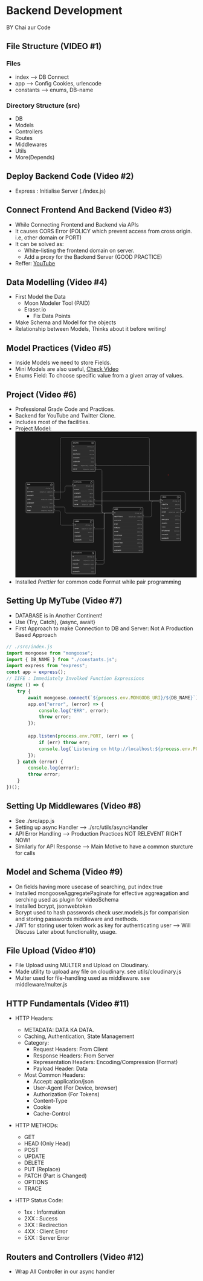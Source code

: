 # Backend Development

BY Chai aur Code

## File Structure (VIDEO #1)

### Files

-   index --> DB Connect
-   app --> Config Cookies, urlencode
-   constants --> enums, DB-name

### Directory Structure (src)

-   DB
-   Models
-   Controllers
-   Routes
-   Middlewares
-   Utils
-   More(Depends)

## Deploy Backend Code (Video #2)

-   Express : Initialise Server (./index.js)

## Connect Frontend And Backend (Video #3)

-   While Connecting Frontend and Backend via APIs
-   It causes CORS Error (POLICY which prevent access from cross origin. i.e, other domain or PORT)
-   It can be solved as:
    -   White-listing the frontend domain on server.
    -   Add a proxy for the Backend Server (GOOD PRACTICE)
-   Reffer: [YouTube](https://www.youtube.com/watch?v=fFHyqhmnVfs&list=PLu71SKxNbfoBGh_8p_NS-ZAh6v7HhYqHW&index=3)

## Data Modelling (Video #4)

-   First Model the Data
    -   Moon Modeler Tool (PAID)
    -   Eraser.io
        -   Fix Data Points
-   Make Schema and Model for the objects
-   Relationship between Models, Thinks about it before writing!

## Model Practices (Video #5)

-   Inside Models we need to store Fields.
-   Mini Models are also useful, [Check Video](https://www.youtube.com/watch?v=lA_mNpddN5U&list=PLu71SKxNbfoBGh_8p_NS-ZAh6v7HhYqHW&index=6&t=23m49s)
-   Enums Field: To choose specific value from a given array of values.

## Project (Video #6)

-   Professional Grade Code and Practices.
-   Backend for YouTube and Twitter Clone.
-   Includes most of the facilities.
-   Project Model: ![Structure](./public/assets/img/YouTube%20Backend.png)
-   Installed _Prettier_ for common code Format while pair programming

## Setting Up MyTube (Video #7)

-   DATABASE is in Another Continent!
-   Use {Try, Catch}, {async, await}
-   First Approach to make Connection to DB and Server: Not A Production Based Approach

```js
// ./src/index.js
import mongoose from "mongoose";
import { DB_NAME } from "./constants.js";
import express from "express";
const app = express();
// IIFE : Immediately Involked Function Expressions
(async () => {
    try {
        await mongoose.connect(`${process.env.MONGODB_URI}/${DB_NAME}`);
        app.on("error", (error) => {
            console.log("ERR", error);
            throw error;
        });

        app.listen(process.env.PORT, (err) => {
            if (err) throw err;
            console.log(`Listening on http://localhost:${process.env.PORT}`);
        });
    } catch (error) {
        console.log(error);
        throw error;
    }
})();
```

## Setting Up Middlewares (Video #8)

-   See ./src/app.js
-   Setting up async Handler --> ./src/utils/asyncHandler
-   API Error Handling --> Production Practices NOT RELEVENT RIGHT NOW!
-   Similarly for API Response --> Main Motive to have a common sturcture for calls

## Model and Schema (Video #9)

-   On fields having more usecase of searching, put index:true
-   Installed mongooseAggregatePaginate for effective aggreagation and serching used as plugin for videoSchema
-   Installed bcrypt, jsonwebtoken
-   Bcrypt used to hash passwords check user.models.js for comparision and storing passwords middleware and methods.
-   JWT for storing user token work as key for authenticating user --> Will Discuss Later about functionality, usage.

## File Upload (Video #10)

-   File Upload using MULTER and Upload on Cloudinary.
-   Made utility to upload any file on cloudinary. see utils/cloudinary.js
-   Multer used for file-handling used as middleware. see middleware/multer.js

## HTTP Fundamentals (Video #11)

-   HTTP Headers:

    -   METADATA: DATA KA DATA.
    -   Caching, Authentication, State Management
    -   Category:
        -   Request Headers: From Client
        -   Response Headers: From Server
        -   Representation Headers: Encoding/Compression (Format)
        -   Payload Header: Data
    -   Most Common Headers:
        -   Accept: application/json
        -   User-Agent (For Device, browser)
        -   Authorization (For Tokens)
        -   Content-Type
        -   Cookie
        -   Cache-Control

-   HTTP METHODs:

    -   GET
    -   HEAD (Only Head)
    -   POST
    -   UPDATE
    -   DELETE
    -   PUT (Replace)
    -   PATCH (Part is Changed)
    -   OPTIONS
    -   TRACE

-   HTTP Status Code:
    -   1xx : Information
    -   2XX : Sucess
    -   3XX : Redirection
    -   4XX : Client Error
    -   5XX : Server Error

## Routers and Controllers (Video #12)

-   Wrap All Controller in our async handler
